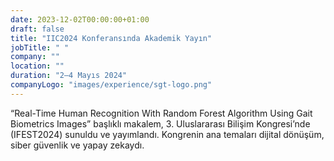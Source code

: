 ```yaml
---
date: 2023-12-02T00:00:00+01:00
draft: false
title: "IIC2024 Konferansında Akademik Yayın"
jobTitle: " "
company: ""
location: ""
duration: "2–4 Mayıs 2024"
companyLogo: "images/experience/sgt-logo.png"
---
```


“Real-Time Human Recognition With Random Forest Algorithm Using Gait Biometrics Images” başlıklı makalem, 3. Uluslararası Bilişim Kongresi’nde (IFEST2024) sunuldu ve yayımlandı. Kongrenin ana temaları dijital dönüşüm, siber güvenlik ve yapay zekaydı.